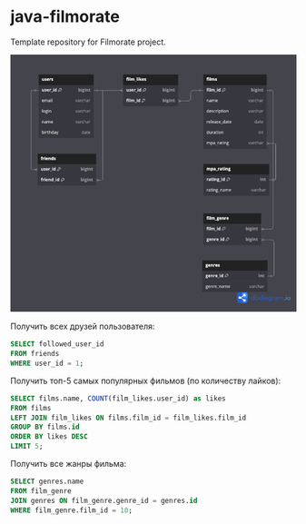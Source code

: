 # java-filmorate
Template repository for Filmorate project.

![Data Base scheme](filmorate.png)

Получить всех друзей пользователя:
``` sql
SELECT followed_user_id 
FROM friends
WHERE user_id = 1;
```

Получить топ-5 самых популярных фильмов (по количеству лайков):
```sql
SELECT films.name, COUNT(film_likes.user_id) as likes
FROM films
LEFT JOIN film_likes ON films.film_id = film_likes.film_id
GROUP BY films.id
ORDER BY likes DESC
LIMIT 5;
```

Получить все жанры фильма:
```sql
SELECT genres.name
FROM film_genre
JOIN genres ON film_genre.genre_id = genres.id
WHERE film_genre.film_id = 10;
```